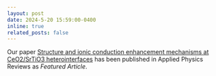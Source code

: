 ```yaml
---
layout: post
date: 2024-5-20 15:59:00-0400
inline: true
related_posts: false
---
```


Our paper [Structure and ionic conduction enhancement mechanisms at CeO2/SrTiO3 heterointerfaces](https://pubs.aip.org/aip/apr/article/11/2/021420/3294312/Structure-and-ionic-conduction-enhancement) has been published in Applied Physics Reviews as _Featured Article_.
